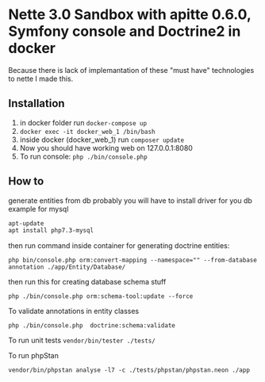 Nette 3.0 Sandbox with apitte 0.6.0, Symfony console and Doctrine2 in docker
=============

Because there is lack of implemantation of these "must have" technologies to nette I made this.

Installation
------------

1. in docker folder run `docker-compose up`
2. `docker exec -it docker_web_1 /bin/bash`
3. inside docker (docker_web_1) run `composer update`
4. Now you should have working web on 127.0.0.1:8080
5. To run console: `php ./bin/console.php`

How to
------------
generate entities from db
probably you will have to install driver for you db
example for mysql
```bash
apt-update
apt install php7.3-mysql
```

then run command inside container for generating doctrine entities:

`php bin/console.php orm:convert-mapping --namespace="" --from-database annotation ./app/Entity/Database/`

then run this for creating database schema stuff

`php ./bin/console.php orm:schema-tool:update --force`


To validate annotations in entity classes

`php ./bin/console.php  doctrine:schema:validate`


To run unit tests
`vendor/bin/tester ./tests/`

To run phpStan

`vendor/bin/phpstan analyse -l7 -c ./tests/phpstan/phpstan.neon ./app`

